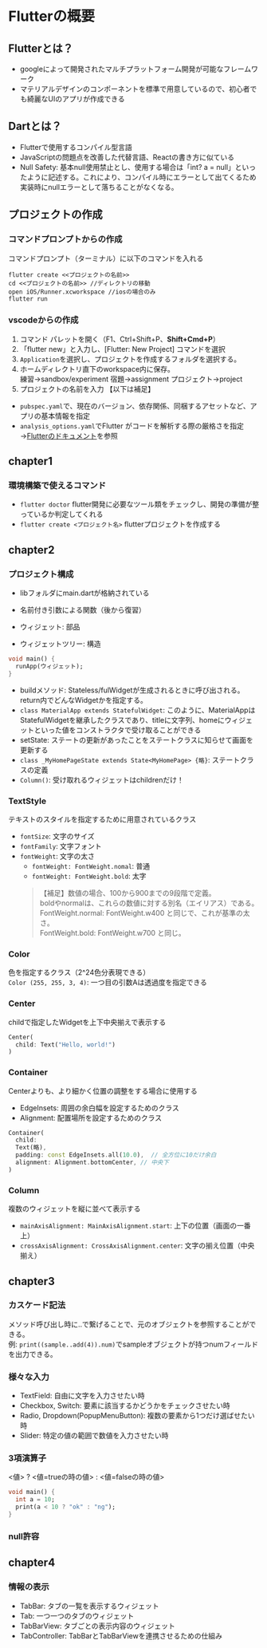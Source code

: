 # Flutterの概要
## Flutterとは？
- googleによって開発されたマルチプラットフォーム開発が可能なフレームワーク
- マテリアルデザインのコンポーネントを標準で用意しているので、初心者でも綺麗なUIのアプリが作成できる
## Dartとは？
- Flutterで使用するコンパイル型言語
- JavaScriptの問題点を改善した代替言語、Reactの書き方に似ている
- Null Safety: 基本null使用禁止とし、使用する場合は「int? a = null」といったように記述する。これにより、コンパイル時にエラーとして出てくるため実装時にnullエラーとして落ちることがなくなる。
## プロジェクトの作成
### コマンドプロンプトからの作成
コマンドプロンプト（ターミナル）に以下のコマンドを入れる
```
flutter create <<プロジェクトの名前>>
cd <<プロジェクトの名前>> //ディレクトリの移動
open iOS/Runner.xcworkspace //iosの場合のみ
flutter run
```
### vscodeからの作成
1. コマンド パレットを開く（F1、Ctrl+Shift+P、**Shift+Cmd+P**）
1. 「flutter new」と入力し、[Flutter: New Project] コマンドを選択
1. `Application`を選択し、プロジェクトを作成するフォルダを選択する。
1. ホームディレクトリ直下のworkspace内に保存。  
練習→sandbox/experiment 宿題→assignment プロジェクト→project
1. プロジェクトの名前を入力
【以下は補足】
-  `pubspec.yaml`で、現在のバージョン、依存関係、同梱するアセットなど、アプリの基本情報を指定
- `analysis_options.yaml`でFlutter がコードを解析する際の厳格さを指定  
→[Flutterのドキュメント](https://codelabs.developers.google.com/codelabs/flutter-codelab-first?hl=ja#2)を参照

## chapter1
### 環境構築で使えるコマンド
- `flutter doctor` flutter開発に必要なツール類をチェックし、開発の準備が整っているか判定してくれる
- `flutter create <プロジェクト名>` flutterプロジェクトを作成する

## chapter2
### プロジェクト構成
- libフォルダにmain.dartが格納されている

- 名前付き引数による関数（後から復習）

- ウィジェット: 部品
- ウィジェットツリー: 構造

```dart
void main() {
  runApp(ウィジェット);
}
```

- buildメソッド: Stateless/fulWidgetが生成されるときに呼び出される。return内でどんなWidgetかを指定する。  
- `class MaterialApp extends StatefulWidget`: このように、MaterialAppはStatefulWidgetを継承したクラスであり、titleに文字列、homeにウィジェットといった値をコンストラクタで受け取ることができる
- setState: ステートの更新があったことをステートクラスに知らせて画面を更新する
- `class _MyHomePageState extends State<MyHomePage> {略}`: ステートクラスの定義
- `Column()`: 受け取れるウィジェットはchildrenだけ！

### TextStyle
テキストのスタイルを指定するために用意されているクラス
- `fontSize`: 文字のサイズ
- `fontFamily`: 文字フォント
- `fontWeight`: 文字の太さ
  - `fontWeight: FontWeight.nomal`: 普通
  - `fontWeight: FontWeight.bold`: 太字
  >【補足】数値の場合、100から900までの9段階で定義。  
  boldやnormalは、これらの数値に対する別名（エイリアス）である。  
  FontWeight.normal: FontWeight.w400 と同じで、これが基準の太さ。  
  FontWeight.bold: FontWeight.w700 と同じ。

### Color
色を指定するクラス（2^24色分表現できる）  
`Color (255, 255, 3, 4)`: 一つ目の引数Aは透過度を指定できる

### Center
childで指定したWidgetを上下中央揃えで表示する
```dart
Center(
  child: Text("Hello, world!")
)
```
### Container
Centerよりも、より細かく位置の調整をする場合に使用する
- EdgeInsets: 周囲の余白幅を設定するためのクラス
- Alignment: 配置場所を設定するためのクラス
```dart
Container(
  child:
  Text(略),
  padding: const EdgeInsets.all(10.0),  // 全方位に10だけ余白
  alignment: Alignment.bottomCenter, // 中央下
)
```

### Column
複数のウィジェットを縦に並べて表示する
- `mainAxisAlignment: MainAxisAlignment.start`: 上下の位置（画面の一番上）
- `crossAxisAlignment: CrossAxisAlignment.center`: 文字の揃え位置（中央揃え）

## chapter3
### カスケード記法
メソッド呼び出し時に..で繋げることで、元のオブジェクトを参照することができる。  
例: `print((sample..add(4)).num)`でsampleオブジェクトが持つnumフィールドを出力できる。

### 様々な入力
- TextField: 自由に文字を入力させたい時
- Checkbox, Switch: 要素に該当するかどうかをチェックさせたい時
- Radio, Dropdown(PopupMenuButton): 複数の要素から1つだけ選ばせたい時
- Slider: 特定の値の範囲で数値を入力させたい時

### 3項演算子
<値> ? <値=trueの時の値> : <値=falseの時の値>
```dart
void main() {
  int a = 10;
  print(a < 10 ? "ok" : "ng");
}
```

### null許容

## chapter4
### 情報の表示
- TabBar: タブの一覧を表示するウィジェット
- Tab: 一つ一つのタブのウィジェット
- TabBarView: タブごとの表示内容のウィジェット
- TabController: TabBarとTabBarViewを連携させるための仕組み
